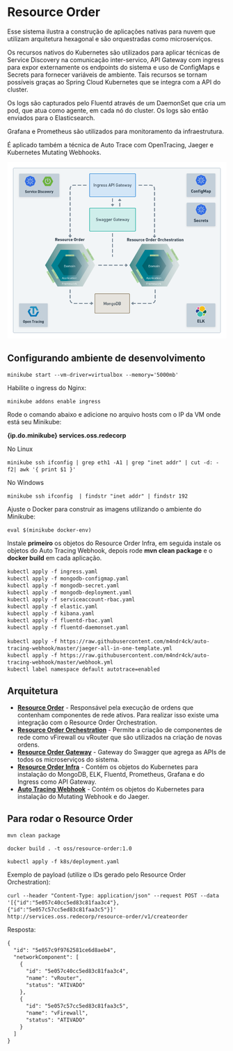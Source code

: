 # Resource Order

Esse sistema ilustra a construção de aplicações nativas para nuvem que utilizam arquitetura hexagonal
e são orquestradas como microserviços.

Os recursos nativos do Kubernetes são utilizados para aplicar técnicas de Service Discovery na comunicação
inter-servico, API Gateway com ingress para expor externamente os endpoints do sistema e uso de ConfigMaps e
Secrets para fornecer variáveis de ambiente. Tais recursos se tornam possíveis graças ao Spring Cloud Kubernetes
que se integra com a API do cluster.

Os logs são capturados pelo Fluentd através de um DaemonSet que cria um pod, que atua como agente, em cada nó do cluster. Os logs são então enviados para o Elasticsearch.

Grafana e Prometheus são utilizados para monitoramento da infraestrutura.

É aplicado também a técnica de Auto Trace com OpenTracing, Jaeger e Kubernetes Mutating Webhooks.

![Arquitetura](https://github.com/m4ndr4ck/resource-order/blob/master/src/main/resources/microservicos-hexagonal-v2.png?raw=true) 

## Configurando ambiente de desenvolvimento

```
minikube start --vm-driver=virtualbox --memory='5000mb'
```
Habilite o ingress do Nginx:
```
minikube addons enable ingress
```

Rode o comando abaixo e adicione no arquivo hosts com o IP da VM onde está seu Minikube:

**{ip.do.minikube} services.oss.redecorp**

No Linux
```
minikube ssh ifconfig | grep eth1 -A1 | grep "inet addr" | cut -d: -f2| awk '{ print $1 }'
```
No Windows
```
minikube ssh ifconfig  | findstr "inet addr" | findstr 192
```

Ajuste o Docker para construir as imagens utilizando o ambiente do Minikube:
```
eval $(minikube docker-env)
```

Instale **primeiro** os objetos do Resource Order Infra, em seguida instale os objetos do Auto Tracing Webhook, depois rode **mvn clean package** e o **docker build** em cada aplicação.
```
kubectl apply -f ingress.yaml 
kubectl apply -f mongodb-configmap.yaml 
kubectl apply -f mongodb-secret.yaml 
kubectl apply -f mongodb-deployment.yaml 
kubectl apply -f serviceaccount-rbac.yaml
kubectl apply -f elastic.yaml
kubectl apply -f kibana.yaml
kubectl apply -f fluentd-rbac.yaml
kubectl apply -f fluentd-daemonset.yaml

kubectl apply -f https://raw.githubusercontent.com/m4ndr4ck/auto-tracing-webhook/master/jaeger-all-in-one-template.yml
kubectl apply -f https://raw.githubusercontent.com/m4ndr4ck/auto-tracing-webhook/master/webhook.yml
kubectl label namespace default autotrace=enabled
```

## Arquitetura

- **[Resource Order](https://github.com/m4ndr4ck/resource-order)** - Responsável pela execução de ordens que contenham componentes de rede ativos.
Para realizar isso existe uma integração com o Resource Order Orchestration.
- **[Resource Order Orchestration](https://github.com/m4ndr4ck/resource-order-orchestration)** - Permite a criação de
componentes de rede como vFirewall ou vRouter que são utilizados na criação de novas ordens. 
- **[Resource Order Gateway](https://github.com/m4ndr4ck/resource-order-gateway)** - Gateway do Swagger que agrega as APIs de todos os microserviços do sistema.
- **[Resource Order Infra](https://github.com/m4ndr4ck/resource-order-infra)** - Contém os objetos do Kubernetes para instalação do MongoDB, ELK, Fluentd, Prometheus, Grafana e do Ingress como API Gateway.
- **[Auto Tracing Webhook](https://github.com/m4ndr4ck/auto-tracing-webhook)** - Contém os objetos do Kubernetes para instalação do Mutating Webhook e do Jaeger.

## Para rodar o Resource Order

```
mvn clean package
```

```
docker build . -t oss/resource-order:1.0 
```

```
kubectl apply -f k8s/deployment.yaml 
```

Exemplo de payload (utilize o IDs gerado pelo Resource Order Orchestration):

```
curl --header "Content-Type: application/json" --request POST --data '[{"id":"5e057c40cc5ed83c81faa3c4"},{"id":"5e057c57cc5ed83c81faa3c5"}]' http://services.oss.redecorp/resource-order/v1/createorder
```

Resposta:
```
{
  "id": "5e057c9f9762581ce6d8aeb4",
  "networkComponent": [
    {
      "id": "5e057c40cc5ed83c81faa3c4",
      "name": "vRouter",
      "status": "ATIVADO"
    },
    {
      "id": "5e057c57cc5ed83c81faa3c5",
      "name": "vFirewall",
      "status": "ATIVADO"
    }
  ]
}
```

